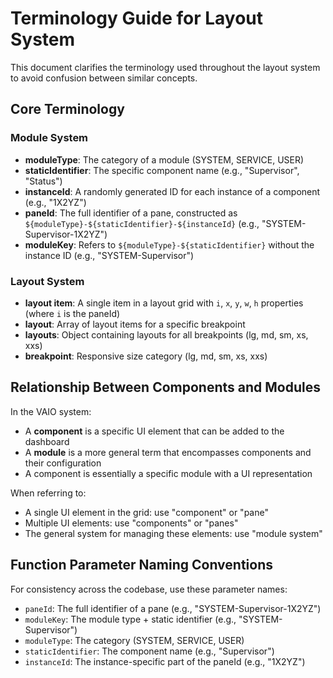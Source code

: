 # Terminology Guide for Layout System

This document clarifies the terminology used throughout the layout system to avoid confusion between similar concepts.

## Core Terminology

### Module System

- **moduleType**: The category of a module (SYSTEM, SERVICE, USER)
- **staticIdentifier**: The specific component name (e.g., "Supervisor", "Status")
- **instanceId**: A randomly generated ID for each instance of a component (e.g., "1X2YZ")
- **paneId**: The full identifier of a pane, constructed as `${moduleType}-${staticIdentifier}-${instanceId}` (e.g., "SYSTEM-Supervisor-1X2YZ")
- **moduleKey**: Refers to `${moduleType}-${staticIdentifier}` without the instance ID (e.g., "SYSTEM-Supervisor")

### Layout System

- **layout item**: A single item in a layout grid with `i`, `x`, `y`, `w`, `h` properties (where `i` is the paneId)
- **layout**: Array of layout items for a specific breakpoint
- **layouts**: Object containing layouts for all breakpoints (lg, md, sm, xs, xxs)
- **breakpoint**: Responsive size category (lg, md, sm, xs, xxs)

## Relationship Between Components and Modules

In the VAIO system:
- A **component** is a specific UI element that can be added to the dashboard
- A **module** is a more general term that encompasses components and their configuration
- A component is essentially a specific module with a UI representation

When referring to:
- A single UI element in the grid: use "component" or "pane"
- Multiple UI elements: use "components" or "panes"
- The general system for managing these elements: use "module system"

## Function Parameter Naming Conventions

For consistency across the codebase, use these parameter names:

- `paneId`: The full identifier of a pane (e.g., "SYSTEM-Supervisor-1X2YZ")
- `moduleKey`: The module type + static identifier (e.g., "SYSTEM-Supervisor")
- `moduleType`: The category (SYSTEM, SERVICE, USER)
- `staticIdentifier`: The component name (e.g., "Supervisor")
- `instanceId`: The instance-specific part of the paneId (e.g., "1X2YZ")
